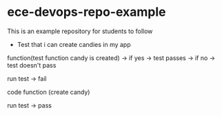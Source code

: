# ece-devops-repo-example
This is an example repository for students to follow


- Test that i can create candies in my app

function(test function candy is created) -> if yes -> test passes
                              -> if no  -> test doesn't pass

run test -> fail

code function (create candy)

run test -> pass
